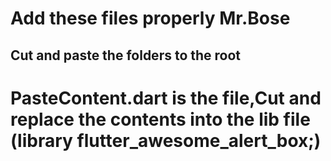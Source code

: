 # Add these files properly Mr.Bose

## Cut and paste the folders to the root

# PasteContent.dart is the file,Cut and replace the contents into the lib file (library flutter_awesome_alert_box;)
